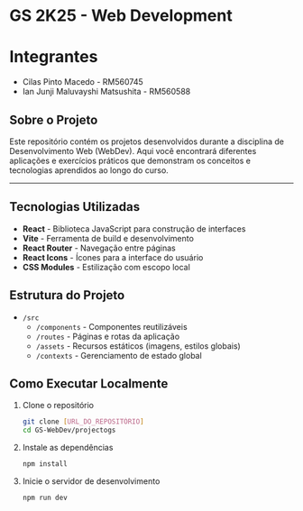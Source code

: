 # GS 2K25 - Web Development

# Integrantes
- Cilas Pinto Macedo - RM560745
- Ian Junji Maluvayshi Matsushita - RM560588

## Sobre o Projeto

Este repositório contém os projetos desenvolvidos durante a disciplina de Desenvolvimento Web (WebDev). Aqui você encontrará diferentes aplicações e exercícios práticos que demonstram os conceitos e tecnologias aprendidos ao longo do curso.

---

## Tecnologias Utilizadas

- **React** - Biblioteca JavaScript para construção de interfaces
- **Vite** - Ferramenta de build e desenvolvimento
- **React Router** - Navegação entre páginas
- **React Icons** - Ícones para a interface do usuário
- **CSS Modules** - Estilização com escopo local

## Estrutura do Projeto

- `/src`
  - `/components` - Componentes reutilizáveis
  - `/routes` - Páginas e rotas da aplicação
  - `/assets` - Recursos estáticos (imagens, estilos globais)
  - `/contexts` - Gerenciamento de estado global

## Como Executar Localmente

1. Clone o repositório
   ```bash
   git clone [URL_DO_REPOSITÓRIO]
   cd GS-WebDev/projectogs
   ```

2. Instale as dependências
   ```bash
   npm install
   ```

3. Inicie o servidor de desenvolvimento
   ```bash
   npm run dev
   ```


